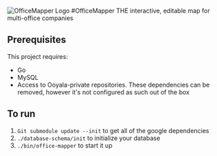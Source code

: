 ![OfficeMapper Logo](https://raw.githubusercontent.com/lental/office-mapper/master/static/images/logo.png)
#OfficeMapper
THE interactive, editable map for multi-office companies

## Prerequisites
This project requires:

* Go
* MySQL
* Access to Ooyala-private repositories.  These dependencies can be removed, however it's not configured as such out of the box

## To run

1. `Git submodule update --init` to get all of the google dependencies
2. `./database-schema/init` to initialize your database
3. `./bin/office-mapper` to start it up
